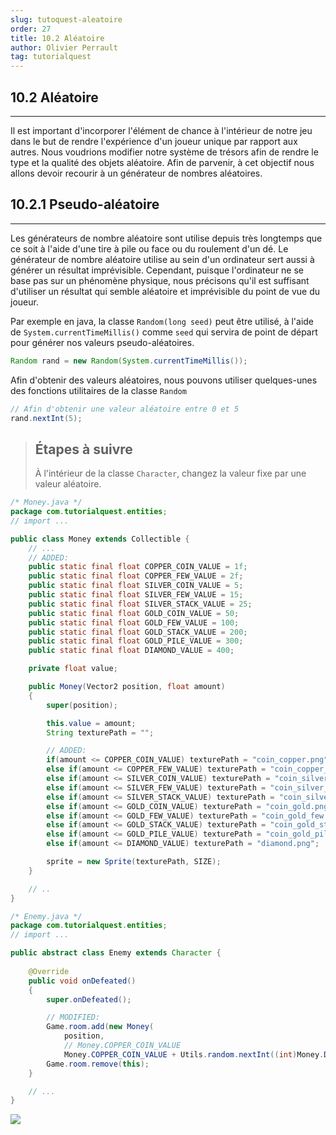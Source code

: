 ```yaml
---
slug: tutoquest-aleatoire
order: 27
title: 10.2 Aléatoire
author: Olivier Perrault
tag: tutorialquest
---
```


## 10.2 Aléatoire
---
Il est important d'incorporer l'élément de chance à l'intérieur de notre jeu dans le but de rendre l'expérience d'un joueur unique par rapport aux autres. Nous voudrions modifier notre système de trésors afin de rendre le type et la qualité des objets aléatoire. Afin de parvenir, à cet objectif nous allons devoir recourir à un générateur de nombres aléatoires.

## 10.2.1 Pseudo-aléatoire
---
Les générateurs de nombre aléatoire sont utilise depuis très longtemps que ce soit à l'aide d'une tire à pile ou face ou du roulement d'un dé. Le générateur de nombre aléatoire utilise au sein d'un ordinateur sert aussi à générer un résultat imprévisible. Cependant, puisque l'ordinateur ne se base pas sur un phénomène physique, nous précisons qu'il est suffisant d'utiliser un résultat qui semble aléatoire et imprévisible du point de vue du joueur.

Par exemple en java, la classe `Random(long seed)` peut être utilisé, à l'aide de `System.currentTimeMillis()` comme `seed` qui servira de point de départ pour générer nos valeurs pseudo-aléatoires.

```java
Random rand = new Random(System.currentTimeMillis());
```
Afin d'obtenir des valeurs aléatoires, nous pouvons utiliser quelques-unes des fonctions utilitaires de la classe `Random`

```java
// Afin d'obtenir une valeur aléatoire entre 0 et 5
rand.nextInt(5);
```
> ## Étapes à suivre
> À l'intérieur de la classe `Character`, changez la valeur fixe par une valeur aléatoire.

```java
/* Money.java */
package com.tutorialquest.entities;
// import ...

public class Money extends Collectible {
    // ...
    // ADDED:
    public static final float COPPER_COIN_VALUE = 1f;
    public static final float COPPER_FEW_VALUE = 2f;
    public static final float SILVER_COIN_VALUE = 5;
    public static final float SILVER_FEW_VALUE = 15;
    public static final float SILVER_STACK_VALUE = 25;
    public static final float GOLD_COIN_VALUE = 50;
    public static final float GOLD_FEW_VALUE = 100;
    public static final float GOLD_STACK_VALUE = 200;
    public static final float GOLD_PILE_VALUE = 300;
    public static final float DIAMOND_VALUE = 400;

    private float value;

    public Money(Vector2 position, float amount)
    {
        super(position);

        this.value = amount;
        String texturePath = "";

        // ADDED:
        if(amount <= COPPER_COIN_VALUE) texturePath = "coin_copper.png";
        else if(amount <= COPPER_FEW_VALUE) texturePath = "coin_copper_few.png";
        else if(amount <= SILVER_COIN_VALUE) texturePath = "coin_silver.png";
        else if(amount <= SILVER_FEW_VALUE) texturePath = "coin_silver_few.png";
        else if(amount <= SILVER_STACK_VALUE) texturePath = "coin_silver_stack.png";
        else if(amount <= GOLD_COIN_VALUE) texturePath = "coin_gold.png";
        else if(amount <= GOLD_FEW_VALUE) texturePath = "coin_gold_few.png";
        else if(amount <= GOLD_STACK_VALUE) texturePath = "coin_gold_stack.png";
        else if(amount <= GOLD_PILE_VALUE) texturePath = "coin_gold_pile.png";
        else if(amount <= DIAMOND_VALUE) texturePath = "diamond.png";

        sprite = new Sprite(texturePath, SIZE);
    }

    // ..
}
```

```java
/* Enemy.java */
package com.tutorialquest.entities;
// import ...

public abstract class Enemy extends Character {
    
    @Override
    public void onDefeated()
    {
        super.onDefeated();

        // MODIFIED:
        Game.room.add(new Money(
            position,            
            // Money.COPPER_COIN_VALUE
            Money.COPPER_COIN_VALUE + Utils.random.nextInt((int)Money.DIAMOND_VALUE)));
        Game.room.remove(this);
    }

    // ...
}

```

<img class="w-50 center" src="../../assets/tutorialquest/gif/collectible-random.gif">